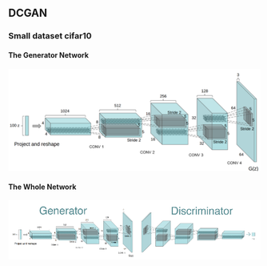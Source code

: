 ## DCGAN
### Small dataset cifar10
#### The Generator Network
![imgs](https://github.com/Aivision-tang29/DCGAN/blob/master/imgs/DCGAN.png)
#### The Whole Network
![imgs](https://github.com/Aivision-tang29/DCGAN/blob/master/imgs/dcgan1.png)
